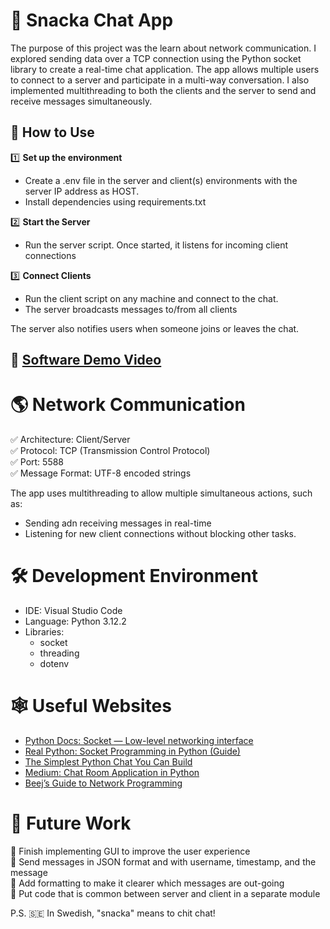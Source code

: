 # 💬 Snacka Chat App

The purpose of this project was the learn about network communication. I explored sending data over a TCP connection using the Python socket library to create a real-time chat application. The app allows multiple users to connect to a server and participate in a multi-way conversation. I also implemented multithreading to both the clients and the server to send and receive messages simultaneously.

## 🚀 How to Use
1️⃣ **Set up the environment**
  - Create a .env file in the server and client(s) environments with the server IP address as HOST.
  - Install dependencies using requirements.txt

2️⃣ **Start the Server**
  - Run the server script. Once started, it listens for incoming client connections

3️⃣ **Connect Clients**
  - Run the client script on any machine and connect to the chat.
  - The server broadcasts messages to/from all clients

The server also notifies users when someone joins or leaves the chat.

## 🎥 [Software Demo Video](https://youtu.be/o1zpkUVXRoY)

# 🌎 Network Communication

✅ Architecture: Client/Server  
✅ Protocol: TCP (Transmission Control Protocol)  
✅ Port: 5588  
✅ Message Format: UTF-8 encoded strings

The app uses multithreading to allow multiple simultaneous actions, such as:
  * Sending adn receiving messages in real-time
  * Listening for new client connections without blocking other tasks.

# 🛠️ Development Environment

* IDE: Visual Studio Code
* Language: Python 3.12.2
* Libraries:
    * socket
    * threading
    * dotenv

# 🕸️ Useful Websites

* [Python Docs: Socket — Low-level networking interface](https://docs.python.org/3/library/socket.html)
* [Real Python: Socket Programming in Python (Guide)](https://realpython.com/python-sockets/)
* [The Simplest Python Chat You Can Build](https://www.youtube.com/watch?v=Ar94t2XhKzM&ab_channel=NeuralNine)
* [Medium: Chat Room Application in Python](https://medium.com/@jkishan421/chat-room-application-in-python-part-i-9193d768dc64)
* [Beej’s Guide to Network Programming](https://beej.us/guide/bgnet/pdf/bgnet_usl_c_1.pdf)

# 🔮 Future Work

  📌 Finish implementing GUI to improve the user experience  
  📌 Send messages in JSON format and with username, timestamp, and the message  
  📌 Add formatting to make it clearer which messages are out-going  
  📌 Put code that is common between server and client in a separate module 

P.S. 🇸🇪 In Swedish, "snacka" means to chit chat!